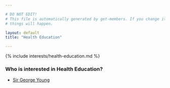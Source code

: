 ```yaml
---

# DO NOT EDIT!
# This file is automatically generated by get-members. If you change it, bad
# things will happen.

layout: default
title: "Health Education"

---
```


{% include interests/health-education.md %}

### Who is interested in Health Education?


* [Sir George Young](../members/sir-george-young.html)
